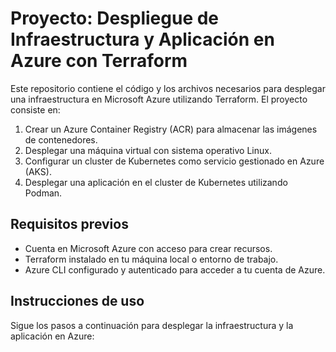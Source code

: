 # Proyecto: Despliegue de Infraestructura y Aplicación en Azure con Terraform

Este repositorio contiene el código y los archivos necesarios para desplegar una infraestructura en Microsoft Azure utilizando Terraform. El proyecto consiste en:

1. Crear un Azure Container Registry (ACR) para almacenar las imágenes de contenedores.
2. Desplegar una máquina virtual con sistema operativo Linux.
3. Configurar un cluster de Kubernetes como servicio gestionado en Azure (AKS).
4. Desplegar una aplicación en el cluster de Kubernetes utilizando Podman.

## Requisitos previos

- Cuenta en Microsoft Azure con acceso para crear recursos.
- Terraform instalado en tu máquina local o entorno de trabajo.
- Azure CLI configurado y autenticado para acceder a tu cuenta de Azure.

## Instrucciones de uso

Sigue los pasos a continuación para desplegar la infraestructura y la aplicación en Azure:
